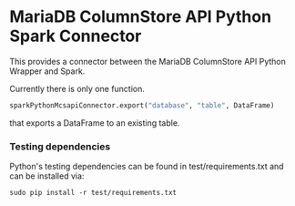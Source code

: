 # MariaDB ColumnStore API Python Spark Connector
This provides a connector between the MariaDB ColumnStore API Python Wrapper and Spark.

Currently there is only one function.
```python
sparkPythonMcsapiConnector.export("database", "table", DataFrame)
```
that exports a DataFrame to an existing table.

### Testing dependencies
Python's testing dependencies can be found in test/requirements.txt and can be installed via:
```shell
sudo pip install -r test/requirements.txt
```

